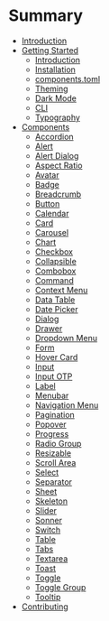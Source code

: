 # Summary

-   [Introduction](./introduction.md)
-   [Getting Started](./getting-started/README.md)
    -   [Introduction]()
    -   [Installation]()
    -   [components.toml]()
    -   [Theming]()
    -   [Dark Mode]()
    -   [CLI]()
    -   [Typography]()
-   [Components](./components/README.md)
    -   [Accordion]()
    -   [Alert](./components/alert.md)
    -   [Alert Dialog]()
    -   [Aspect Ratio](./components/aspect-ratio.md)
    -   [Avatar](./components/avatar.md)
    -   [Badge](./components/badge.md)
    -   [Breadcrumb](./components/breadcrumb.md)
    -   [Button](./components/button.md)
    -   [Calendar]()
    -   [Card](./components/card.md)
    -   [Carousel]()
    -   [Chart]()
    -   [Checkbox]()
    -   [Collapsible]()
    -   [Combobox]()
    -   [Command]()
    -   [Context Menu]()
    -   [Data Table]()
    -   [Date Picker]()
    -   [Dialog]()
    -   [Drawer]()
    -   [Dropdown Menu]()
    -   [Form]()
    -   [Hover Card]()
    -   [Input](./components/input.md)
    -   [Input OTP]()
    -   [Label](./components/label.md)
    -   [Menubar]()
    -   [Navigation Menu]()
    -   [Pagination](./components/pagination.md)
    -   [Popover]()
    -   [Progress]()
    -   [Radio Group]()
    -   [Resizable]()
    -   [Scroll Area]()
    -   [Select]()
    -   [Separator](./components/separator.md)
    -   [Sheet]()
    -   [Skeleton](./components/skeleton.md)
    -   [Slider]()
    -   [Sonner]()
    -   [Switch](./components/switch.md)
    -   [Table](./components/table.md)
    -   [Tabs]()
    -   [Textarea](./components/textarea.md)
    -   [Toast]()
    -   [Toggle]()
    -   [Toggle Group]()
    -   [Tooltip]()
-   [Contributing]()
